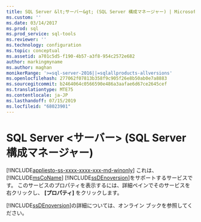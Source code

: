 ```yaml
---
title: SQL Server &lt;サーバー&gt; (SQL Server 構成マネージャー) | Microsoft Docs
ms.custom: ''
ms.date: 03/14/2017
ms.prod: sql
ms.prod_service: sql-tools
ms.reviewer: ''
ms.technology: configuration
ms.topic: conceptual
ms.assetid: a701c5d5-f190-4b57-a3f8-954c2572e682
author: markingmyname
ms.author: maghan
monikerRange: '>=sql-server-2016||=sqlallproducts-allversions'
ms.openlocfilehash: 277062f07813b358f9c905f26e8b50ab0e7a8883
ms.sourcegitcommit: b2464064c0566590e486a3aafae6d67ce2645cef
ms.translationtype: MTE75
ms.contentlocale: ja-JP
ms.lasthandoff: 07/15/2019
ms.locfileid: "68023901"
---
```

# <a name="sql-server-ltservergt-sql-server-configuration-manager"></a>SQL Server &lt;サーバー&gt; (SQL Server 構成マネージャー)
[!INCLUDE[appliesto-ss-xxxx-xxxx-xxx-md-winonly](../../includes/appliesto-ss-xxxx-xxxx-xxx-md-winonly.md)]
  これは、 [!INCLUDE[msCoName](../../includes/msconame-md.md)] [!INCLUDE[ssDEnoversion](../../includes/ssdenoversion-md.md)]をサポートするサービスです。 このサービスのプロパティを表示するには、詳細ペインでそのサービスを右クリックし、 **[プロパティ]** をクリックします。  
  
 [!INCLUDE[ssDEnoversion](../../includes/ssdenoversion-md.md)]の詳細については、オンライン ブックを参照してください。  
  
  
